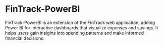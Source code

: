 # FinTrack-PowerBI
FinTrack-PowerBI is an extension of the FinTrack web application, adding Power BI for interactive dashboards that visualize expenses and savings. It helps users gain insights into spending patterns and make informed financial decisions.
